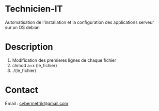 # Technicien-IT
Automatisation de l'installation et la configuration des applications serveur sur un OS debian

# Description
1. Modification des premieres lignes de chaque fichier 
2. chmod a+x (le_fichier)
3. ./(le_fichier)

# Contact
Email    : cybermetrik@gmail.com
